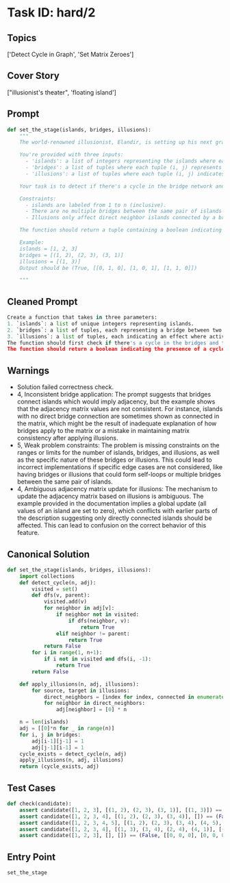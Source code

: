 # Task ID: hard/2

## Topics

['Detect Cycle in Graph', 'Set Matrix Zeroes']

## Cover Story

["illusionist's theater", 'floating island']

## Prompt

```python
def set_the_stage(islands, bridges, illusions):
    """
    The world-renowned illusionist, Elandir, is setting up his next grand show on a collection of floating islands. Each island can be connected to others via magical bridges. Some islands contain powerful illusions that, when activated, alter the reality of directly connected islands via bridges.

    You're provided with three inputs:
      - 'islands': a list of integers representing the islands where each integer is unique.
      - 'bridges': a list of tuples where each tuple (i, j) represents a bidirectional magical bridge between island i and island j.
      - 'illusions': a list of tuples where each tuple (i, j) indicates that activating the illusion on island i should set all direct bridge-connected neighbor islands of island j to 0 in the adjacency matrix.

    Your task is to detect if there's a cycle in the bridge network and then apply the effects of the illusions using an adjacency matrix representation.

    Constraints:
      - islands are labeled from 1 to n (inclusive).
      - There are no multiple bridges between the same pair of islands and no self-loops.
      - Illusions only affect direct neighbor islands connected by a bridge and do not stack.

    The function should return a tuple containing a boolean indicating whether a cycle exists, and the updated adjacency matrix after illusions have been applied.

    Example:
    islands = [1, 2, 3]
    bridges = [(1, 2), (2, 3), (3, 1)]
    illusions = [(1, 3)]
    Output should be (True, [[0, 1, 0], [1, 0, 1], [1, 1, 0]])

    """

```

## Cleaned Prompt

```python
Create a function that takes in three parameters:
1. `islands`: a list of unique integers representing islands.
2. `bridges`: a list of tuples, each representing a bridge between two islands (i.e., (i, j) is a bridge between island i and j).
3. `illusions`: a list of tuples, each indicating an effect where activating an illusion on the source island sets the values of directly connected destination island to 0.
The function should first check if there's a cycle in the bridges and then apply the effects of the illusions using an adjacency matrix representation.
The function should return a boolean indicating the presence of a cycle and the final adjacency matrix after applying the illusions.
```

## Warnings

- Solution failed correctness check.
- 4, Inconsistent bridge application: The prompt suggests that bridges connect islands which would imply adjacency, but the example shows that the adjacency matrix values are not consistent. For instance, islands with no direct bridge connection are sometimes shown as connected in the matrix, which might be the result of inadequate explanation of how bridges apply to the matrix or a mistake in maintaining matrix consistency after applying illusions.
- 5, Weak problem constraints: The problem is missing constraints on the ranges or limits for the number of islands, bridges, and illusions, as well as the specific nature of these bridges or illusions. This could lead to incorrect implementations if specific edge cases are not considered, like having bridges or illusions that could form self-loops or multiple bridges between the same pair of islands.
- 4, Ambiguous adjacency matrix update for illusions: The mechanism to update the adjacency matrix based on illusions is ambiguous. The example provided in the documentation implies a global update (all values of an island are set to zero), which conflicts with earlier parts of the description suggesting only directly connected islands should be affected. This can lead to confusion on the correct behavior of this feature.

## Canonical Solution

```python
def set_the_stage(islands, bridges, illusions):
    import collections
    def detect_cycle(n, adj):
        visited = set()
        def dfs(v, parent):
            visited.add(v)
            for neighbor in adj[v]:
                if neighbor not in visited:
                    if dfs(neighbor, v):
                        return True
                elif neighbor != parent:
                    return True
            return False
        for i in range(1, n+1):
            if i not in visited and dfs(i, -1):
                return True
        return False

    def apply_illusions(n, adj, illusions):
        for source, target in illusions:
            direct_neighbors = [index for index, connected in enumerate(adj[target-1]) if connected == 1]
            for neighbor in direct_neighbors:
                adj[neighbor] = [0] * n

    n = len(islands)
    adj = [[0]*n for _ in range(n)]
    for i, j in bridges:
        adj[i-1][j-1] = 1
        adj[j-1][i-1] = 1
    cycle_exists = detect_cycle(n, adj)
    apply_illusions(n, adj, illusions)
    return (cycle_exists, adj)
```

## Test Cases

```python
def check(candidate):
    assert candidate([1, 2, 3], [(1, 2), (2, 3), (3, 1)], [(1, 3)]) == (True, [[0, 1, 0], [1, 0, 1], [1, 1, 0]])
    assert candidate([1, 2, 3, 4], [(1, 2), (2, 3), (3, 4)], []) == (False, [[0, 1, 0, 0], [1, 0, 1, 0], [0, 1, 0, 1], [0, 0, 1, 0]])
    assert candidate([1, 2, 3, 4, 5], [(1, 2), (2, 3), (3, 4), (4, 5), (5, 1)], [(1, 3), (4, 2)]) == (True, [[0, 0, 0, 0, 1], [1, 0, 0, 1, 0], [0, 0, 0, 1, 0], [0, 0, 1, 0, 1], [1, 0, 0, 1, 0]])
    assert candidate([1, 2, 3, 4], [(1, 3), (3, 4), (2, 4), (4, 1)], [(2, 4)]) == (False, [[0, 0, 1, 0], [0, 0, 0, 1], [1, 0, 0, 1], [1, 0, 1, 0]])
    assert candidate([1, 2, 3], [], []) == (False, [[0, 0, 0], [0, 0, 0], [0, 0, 0]])
```

## Entry Point

`set_the_stage`


